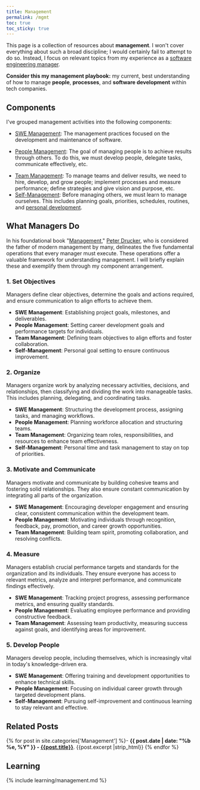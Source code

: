 ```yaml
---
title: Management
permalink: /mgmt
toc: true
toc_sticky: true
---
```


This page is a collection of resources about **management**. I won't cover everything about such a broad discipline; I would certainly fail to attempt to do so. Instead, I focus on relevant topics from my experience as a [software engineering manager](/mgmt/sem/sem-role).

**Consider this my management playbook:** my current, best understanding of how to manage **people**, **processes**, and **software development** within tech companies.

## Components

I've grouped management activities into the following components:

<!-- Systems health / Technical Vision -->
- [SWE Management](/mgmt/sem): The management practices focused on the development and maintenance of software.
<!-- People Development / Stakeholder Management -->
- [People Management](/mgmt/people): The goal of managing people is to achieve results through others. To do this, we must develop people, delegate tasks, communicate effectively, etc.
<!-- Team growth / Team Productivity / Business Impact -->
- [Team Management](/mgmt/team): To manage teams and deliver results, we need to hire, develop, and grow people; implement processes and measure performance; define strategies and give vision and purpose, etc.
- [Self-Management](/personal-dev/self-mgmt): Before managing others, we must learn to manage ourselves. This includes planning goals, priorities, schedules, routines, and [personal development](/personal-dev).

## What Managers Do

In his foundational book "[Management](https://www.goodreads.com/book/show/4900407-management-revised-edition)," [Peter Drucker](https://en.wikipedia.org/wiki/Peter_Drucker), who is considered the father of modern management by many, delineates the five fundamental operations that every manager must execute. These operations offer a valuable framework for understanding management. I will briefly explain these and exemplify them through my component arrangement. 

### 1. Set Objectives

Managers define clear objectives, determine the goals and actions required, and ensure communication to align efforts to achieve them.

- **SWE Management**: Establishing project goals, milestones, and deliverables.
- **People Management**: Setting career development goals and performance targets for individuals.
- **Team Management**: Defining team objectives to align efforts and foster collaboration.
- **Self-Management**: Personal goal setting to ensure continuous improvement.

### 2. Organize

Managers organize work by analyzing necessary activities, decisions, and relationships, then classifying and dividing the work into manageable tasks. This includes planning, delegating, and coordinating tasks.

- **SWE Management**: Structuring the development process, assigning tasks, and managing workflows.
- **People Management**: Planning workforce allocation and structuring teams.
- **Team Management**: Organizing team roles, responsibilities, and resources to enhance team effectiveness.
- **Self-Management**: Personal time and task management to stay on top of priorities.

### 3. Motivate and Communicate

Managers motivate and communicate by building cohesive teams and fostering solid relationships. They also ensure constant communication by integrating all parts of the organization.

- **SWE Management**: Encouraging developer engagement and ensuring clear, consistent communication within the development team.
- **People Management**: Motivating individuals through recognition, feedback, pay, promotion, and career growth opportunities.
- **Team Management**: Building team spirit, promoting collaboration, and resolving conflicts.

### 4. Measure

Managers establish crucial performance targets and standards for the organization and its individuals. They ensure everyone has access to relevant metrics, analyze and interpret performance, and communicate findings effectively.

- **SWE Management**: Tracking project progress, assessing performance metrics, and ensuring quality standards.
- **People Management**: Evaluating employee performance and providing constructive feedback.
- **Team Management**: Assessing team productivity, measuring success against goals, and identifying areas for improvement.

### 5. Develop People

Managers develop people, including themselves, which is increasingly vital in today's knowledge-driven era.

- **SWE Management**: Offering training and development opportunities to enhance technical skills.
- **People Management**: Focusing on individual career growth through targeted development plans.
- **Self-Management**: Pursuing self-improvement and continuous learning to stay relevant and effective.

## Related Posts

{% for post in site.categories['Management'] %}- <b>{{ post.date | date: "%b %e, %Y" }} - <a href="{{ site.baseurl }}{{ post.url }}">{{post.title}}</a></b>. {{post.excerpt |strip_html}}
{% endfor %}

## Learning

{% include learning/management.md %}